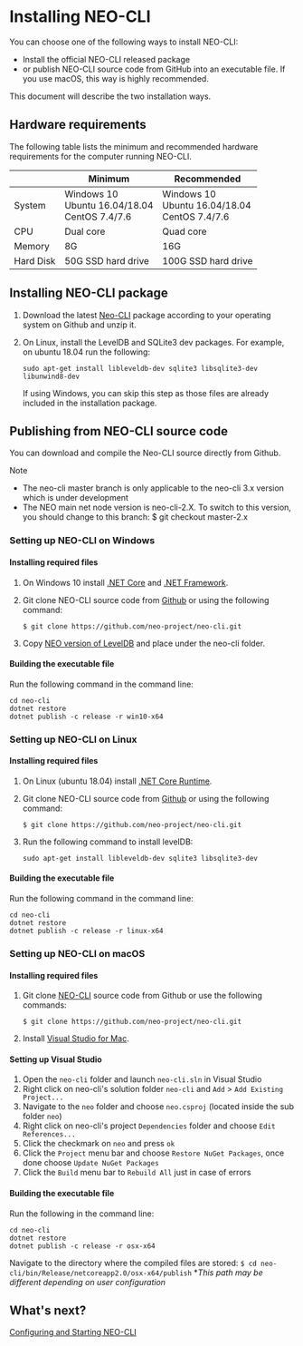 # Installing NEO-CLI

You can choose one of the following ways to install NEO-CLI:

- Install the official NEO-CLI released package
- or publish NEO-CLI source code from GitHub into an executable file. If you use macOS, this way is highly recommended.

This document will describe the two installation ways.

## Hardware requirements

The following table lists the minimum and recommended hardware requirements for the computer running NEO-CLI.

|           | Minimum                                              | Recommended                                          |
| --------- | ---------------------------------------------------- | ---------------------------------------------------- |
| System    | Windows 10<br/>Ubuntu 16.04/18.04<br/>CentOS 7.4/7.6 | Windows 10<br/>Ubuntu 16.04/18.04<br/>CentOS 7.4/7.6 |
| CPU       | Dual core                                            | Quad core                                            |
| Memory    | 8G                                                   | 16G                                                  |
| Hard Disk | 50G SSD hard drive                                   | 100G SSD hard drive                                  |

## Installing NEO-CLI package

1. Download the latest [Neo-CLI](https://github.com/neo-project/neo-cli/releases) package according to your operating system on Github and unzip it.

2. On Linux, install the LevelDB and SQLite3 dev packages. For example, on ubuntu 18.04 run the following:

   ```
   sudo apt-get install libleveldb-dev sqlite3 libsqlite3-dev libunwind8-dev
   ```

   If using Windows, you can skip this step as those files are already included in the installation package.

## Publishing from NEO-CLI source code

You can download and compile the Neo-CLI source directly from Github.

> [!Note] 
>
> - The neo-cli master branch is only applicable to the neo-cli 3.x version which is under development
> - The NEO main net node version is neo-cli-2.X. To switch to this version, you should change to this branch: $ git checkout master-2.x

### Setting up NEO-CLI on Windows

#### Installing required files

1. On Windows 10 install [.NET Core](<https://www.microsoft.com/net/download/windows>) and [.NET Framework](https://www.microsoft.com/net/download/windows).
  
2. Git clone NEO-CLI source code from [Github](https://github.com/neo-project/neo-cli.git) or using the following command:

   ```
   $ git clone https://github.com/neo-project/neo-cli.git
   ```

3. Copy [NEO version of LevelDB](https://github.com/neo-project/leveldb) and place under the neo-cli folder.


#### Building the executable file

Run the following command in the command line:

```
cd neo-cli
dotnet restore
dotnet publish -c release -r win10-x64
```

### Setting up NEO-CLI on Linux

#### Installing required files

1. On Linux (ubuntu 18.04) install [.NET Core Runtime](https://www.microsoft.com/net/download/linux).

2. Git clone NEO-CLI source code from [Github](https://github.com/neo-project/neo-cli.git) or using the following command:

   ```
   $ git clone https://github.com/neo-project/neo-cli.git
   ```

3. Run the following command to install levelDB:

   ```
   sudo apt-get install libleveldb-dev sqlite3 libsqlite3-dev
   ```

#### Building the executable file

Run the following command in the command line:

```
cd neo-cli
dotnet restore
dotnet publish -c release -r linux-x64
```

### Setting up NEO-CLI on macOS

#### Installing required files

1. Git clone [NEO-CLI](https://github.com/neo-project/neo-cli.git) source code from Github or use the following commands:

   ```
   $ git clone https://github.com/neo-project/neo-cli.git
   ```
4. Install [Visual Studio for Mac](https://www.visualstudio.com/vs/mac/).

#### Setting up Visual Studio

1. Open the `neo-cli` folder and launch `neo-cli.sln` in Visual Studio
2. Right click on neo-cli's solution folder `neo-cli` and `Add` > `Add Existing Project...`
3. Navigate to the `neo` folder and choose `neo.csproj` (located inside the sub folder `neo`)
4. Right click on neo-cli's project `Dependencies` folder and choose `Edit References...`
5. Click the checkmark on `neo` and press `ok`
6. Click the `Project` menu bar and choose `Restore NuGet Packages`, once done choose `Update NuGet Packages`
7. Click the `Build` menu bar to `Rebuild All` just in case of errors

#### Building the executable file

Run the following in the command line:

```
cd neo-cli
dotnet restore
dotnet publish -c release -r osx-x64
```

Navigate to the directory where the compiled files are stored:
`$ cd neo-cli/bin/Release/netcoreapp2.0/osx-x64/publish`
**This path may be different depending on user configuration*

## What's next?

[Configuring and Starting NEO-CLI](config.md)
